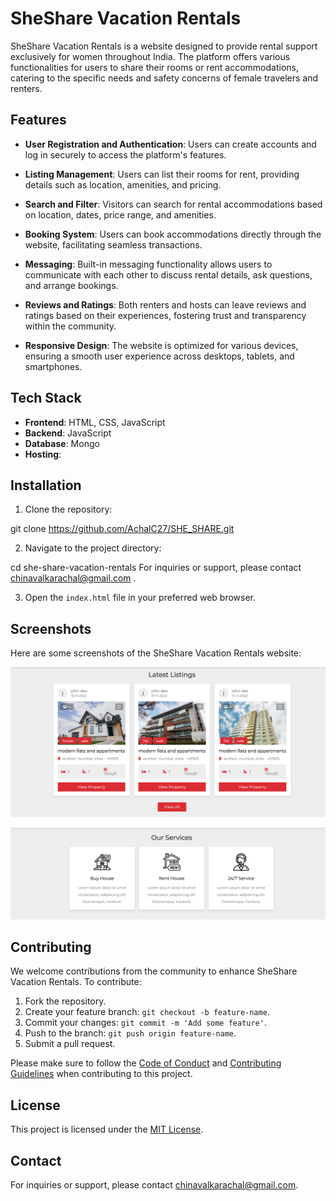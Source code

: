 # SheShare Vacation Rentals

SheShare Vacation Rentals is a website designed to provide rental support exclusively for women throughout India. The platform offers various functionalities for users to share their rooms or rent accommodations, catering to the specific needs and safety concerns of female travelers and renters.

## Features

- **User Registration and Authentication**: Users can create accounts and log in securely to access the platform's features.
  
- **Listing Management**: Users can list their rooms for rent, providing details such as location, amenities, and pricing.

- **Search and Filter**: Visitors can search for rental accommodations based on location, dates, price range, and amenities.

- **Booking System**: Users can book accommodations directly through the website, facilitating seamless transactions.

- **Messaging**: Built-in messaging functionality allows users to communicate with each other to discuss rental details, ask questions, and arrange bookings.

- **Reviews and Ratings**: Both renters and hosts can leave reviews and ratings based on their experiences, fostering trust and transparency within the community.

- **Responsive Design**: The website is optimized for various devices, ensuring a smooth user experience across desktops, tablets, and smartphones.

## Tech Stack

- **Frontend**: HTML, CSS, JavaScript
- **Backend**: JavaScript
- **Database**: Mongo
- **Hosting**: 

## Installation

1. Clone the repository:

git clone https://github.com/AchalC27/SHE_SHARE.git


2. Navigate to the project directory:

cd she-share-vacation-rentals
For inquiries or support, please contact  chinavalkarachal@gmail.com .


3. Open the `index.html` file in your preferred web browser.

## Screenshots

Here are some screenshots of the SheShare Vacation Rentals website:

![Home Page](https://github.com/AchalC27/SHE_SHARE/raw/main/design/Screenshot/1.png)

![Screenshot 2](https://github.com/AchalC27/SHE_SHARE/raw/main/design/Screenshot/2.png)

## Contributing

We welcome contributions from the community to enhance SheShare Vacation Rentals. To contribute:

1. Fork the repository.
2. Create your feature branch: `git checkout -b feature-name`.
3. Commit your changes: `git commit -m 'Add some feature'`.
4. Push to the branch: `git push origin feature-name`.
5. Submit a pull request.

Please make sure to follow the [Code of Conduct](CODE_OF_CONDUCT.md) and [Contributing Guidelines](CONTRIBUTING.md) when contributing to this project.

## License

This project is licensed under the [MIT License](LICENSE).

## Contact

For inquiries or support, please contact chinavalkarachal@gmail.com.

